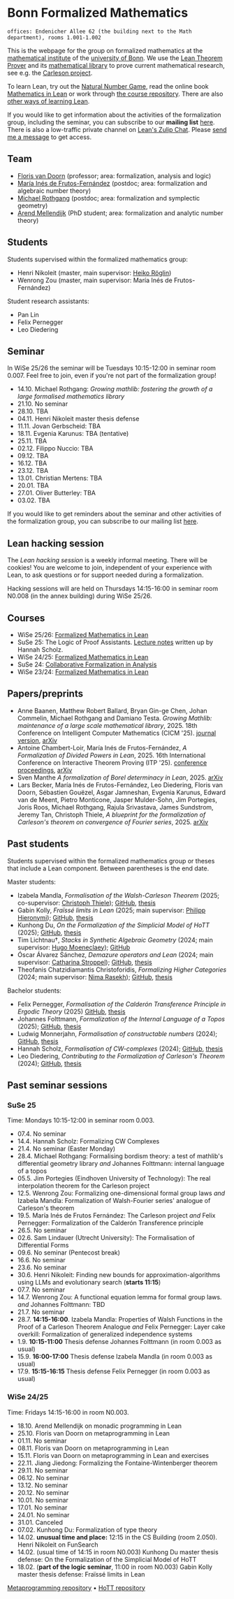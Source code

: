 <!-- title: "Bonn Formalized Mathematics group" -->
<!-- todo: add picture -->

# Bonn Formalized Mathematics

```
offices: Endenicher Allee 62 (the building next to the Math department), rooms 1.001-1.002
```

This is the webpage for the group on formalized mathematics at the [mathematical institute](https://www.math.uni-bonn.de/) of the [university of Bonn](https://www.uni-bonn.de). We use the [Lean Theorem Prover](https://lean-lang.org/) and its [mathematical library](https://leanprover-community.github.io/) to prove current mathematical research, see e.g. the [Carleson project](https://florisvandoorn.com/carleson/).

To learn Lean, try out the [Natural Number Game](https://adam.math.hhu.de/#/g/hhu-adam/NNG4), read the online book [Mathematics in Lean](https://leanprover-community.github.io/mathematics_in_lean/) or work through [the course repository](https://github.com/fpvandoorn/LeanCourse24/). There are also [other ways of learning Lean](https://leanprover-community.github.io/learn.html).

If you would like to get information about the activities of the formalization group, including the seminar, you can subscribe to our **mailing list** [here](https://listen.uni-bonn.de/wws/info/formal-math).
There is also a low-traffic private channel on [Lean's Zulip Chat](https://leanprover.zulipchat.com). Please [send me a message](https://leanprover.zulipchat.com/#narrow/dm/111080-Floris-van-Doorn) to get access.

## Team

* [Floris van Doorn](index.md) (professor; area: formalization, analysis and logic)
* [María Inés de Frutos-Fernández](https://mariainesdff.github.io/) (postdoc; area: formalization and algebraic number theory)
* [Michael Rothgang](https://www.math.uni-bonn.de/people/rothgang/) (postdoc; area: formalization and symplectic geometry)
* [Arend Mellendijk](https://github.com/FLDutchmann) (PhD student; area: formalization and analytic number theory)

<!-- Associated members: [Sven Manthe](https://www.math.uni-bonn.de/people/smanthe/). Maybe also mention Adrian, Peter Koepke, Lars Becker, other professors?
This should be done on a different IRU webpage. -->

## Students

Students supervised within the formalized mathematics group:

* Henri Nikoleit (master, main supervisor: [Heiko Röglin](http://roeglin.org/))
* Wenrong Zou (master, main supervisor: María Inés de Frutos-Fernández)

Student research assistants:
* Pan Lin
* Felix Pernegger
* Leo Diedering
<!-- * Hannah Scholz -->


## Seminar

In WiSe 25/26 the seminar will be Tuesdays 10:15-12:00 in seminar room 0.007. Feel free to join, even if you're not part of the formalization group!

* 14.10. Michael Rothgang: *Growing mathlib: fostering the growth of a large formalised mathematics library*
* 21.10. No seminar
* 28.10. TBA
* 04.11. Henri Nikoleit master thesis defense
* 11.11. Jovan Gerbscheid: TBA
* 18.11. Evgenia Karunus: TBA (tentative)
* 25.11. TBA
* 02.12. Filippo Nuccio: TBA
* 09.12. TBA
* 16.12. TBA
* 23.12. TBA
* 13.01. Christian Mertens: TBA
* 20.01. TBA
* 27.01. Oliver Butterley: TBA
* 03.02. TBA

If you would like to get reminders about the seminar and other activities of the formalization group, you can subscribe to our mailing list [here](https://listen.uni-bonn.de/wws/info/formal-math).

## Lean hacking session

The *Lean hacking session* is a weekly informal meeting. There will be cookies! You are welcome to join, independent of your experience with Lean, to ask questions or for support needed during a formalization.

Hacking sessions will are held on Thursdays 14:15-16:00 in seminar room N0.008 (in the annex building) during WiSe 25/26.

## Courses

* WiSe 25/26: [Formalized Mathematics in Lean](https://github.com/fpvandoorn/LeanCourse25/)
* SuSe 25: The Logic of Proof Assistants. [Lecture notes](https://github.com/scholzhannah/LogicOfProofAssistants/blob/main/script.pdf) written up by Hannah Scholz.
* WiSe 24/25: [Formalized Mathematics in Lean](https://github.com/fpvandoorn/LeanCourse24/)
* SuSe 24: [Collaborative Formalization in Analysis](https://github.com/fpvandoorn/BonnAnalysis/)
* WiSe 23/24: [Formalized Mathematics in Lean](https://github.com/fpvandoorn/LeanCourse23/)


## Papers/preprints

<!-- Maria's second divided powers paper -->
* Anne Baanen, Matthew Robert Ballard, Bryan Gin-ge Chen, Johan Commelin, Michael Rothgang and Damiano Testa. *Growing Mathlib: maintenance of a large scale mathematical library*, 2025. 18th Conference on Intelligent Computer Mathematics (CICM '25). [journal version](https://link.springer.com/chapter/10.1007/978-3-032-07021-0_4), [arXiv](https://arxiv.org/abs/2508.21593)
* Antoine Chambert-Loir, María Inés de Frutos-Fernández, *A Formalization of Divided Powers in Lean*, 2025. 16th International Conference on Interactive Theorem Proving (ITP '25). [conference proceedings](https://drops.dagstuhl.de/entities/document/10.4230/LIPIcs.ITP.2025.4), [arXiv](https://arxiv.org/abs/2507.05327)
* Sven Manthe *A formalization of Borel determinacy in Lean*, 2025. [arXiv](https://arxiv.org/abs/2502.03432)
* Lars Becker, María Inés de Frutos-Fernández, Leo Diedering, Floris van Doorn, Sébastien Gouëzel, Asgar Jamneshan, Evgenia Karunus, Edward van de Meent, Pietro Monticone, Jasper Mulder-Sohn, Jim Portegies, Joris Roos, Michael Rothgang, Rajula Srivastava, James Sundstrom, Jeremy Tan, Christoph Thiele, *A blueprint for the formalization of Carleson's theorem on convergence of Fourier series*, 2025. [arXiv](https://arxiv.org/abs/2405.06423)

## Past students

Students supervised within the formalized mathematics group or theses that include a Lean component. Between parentheses is the end date.

Master students:
* Izabela Mandla, *Formalisation of the Walsh-Carleson Theorem* (2025; co-supervisor: [Christoph Thiele](https://www.math.uni-bonn.de/people/thiele/index.html)); [GitHub](https://github.com/izamandla/carleson/tree/master/Carleson/Project), [thesis](theses/IzabelaMandla.pdf)
* Gabin Kolly, *Fraïssé limits in Lean* (2025; main supervisor: [Philipp Hieronymi](https://www.math.uni-bonn.de/people/phierony/)); [GitHub](https://github.com/GabinKolly), [thesis](theses/GabinKolly.pdf)
* Kunhong Du, *On the Formalization of the Simplicial Model of HoTT* (2025); [GitHub](https://github.com/KunhongDu/HoTT-Model), [thesis](theses/KunhongDu.pdf) <!-- PhD with Nicolai Kraus -->
* Tim Lichtnau†, *Stacks in Synthetic Algebraic Geometry* (2024; main supervisor: [Hugo Moeneclaey](https://www.hugomoeneclaey.com/)); [GitHub](https://github.com/timlichtnau/)
* Óscar Álvarez Sánchez, *Demazure operators and Lean* (2024; main supervisor: [Catharina Stroppel](https://www.math.uni-bonn.de/ag/stroppel/)); [GitHub](https://github.com/bolito2/DemazureOperatorsLean), [thesis](theses/OscarAlvarez.pdf)
* Theofanis Chatzidiamantis Christoforidis, *Formalizing Higher Categories* (2024; main supervisor: [Nima Rasekh](https://nimarasekh.github.io/)); [GitHub](https://github.com/thchatzidiamantis/sHoTT), [thesis](theses/TheofanisChristoforidis.pdf) <!-- PhD in London, Western Ontario -->

Bachelor students:
* Felix Pernegger, *Formalisation of the Calderón Transference Principle in Ergodic Theory* (2025) [GitHub](https://github.com/felixpernegger/ErgodicAverages), [thesis](theses/FelixPernegger.pdf)
* Johannes Folttmann, *Formalization of the Internal Language of a Topos* (2025); [GitHub](https://github.com/johannesfoltt/topos), [thesis](theses/JohannesFolttmann.pdf)
* Ludwig Monnerjahn, *Formalisation of constructable numbers* (2024); [GitHub](https://github.com/Louis-Le-Grand/Formalisation-of-constructable-numbers), [thesis](theses/LudwigMonnerjahn.pdf)
* Hannah Scholz, *Formalisation of CW-complexes* (2024); [GitHub](https://github.com/scholzhannah/CWComplexes/), [thesis](theses/HannahScholz.pdf)
* Leo Diedering, *Contributing to the Formalization of Carleson's Theorem* (2024); [GitHub](https://github.com/ldiedering), [thesis](theses/LeoDiedering.pdf)


## Past seminar sessions

### SuSe 25

Time: Mondays 10:15-12:00 in seminar room 0.003.

* 07.4. No seminar
* 14.4. Hannah Scholz: Formalizing CW Complexes
* 21.4. No seminar (Easter Monday)
* 28.4. Michael Rothgang: Formalising bordism theory: a test of mathlib's differential geometry library *and* Johannes Folttmann: internal language of a topos
* 05.5. Jim Portegies (Eindhoven University of Technology): The real interpolation theorem for the Carleson project
* 12.5. Wenrong Zou: Formalizing one-dimensional formal group laws *and* Izabela Mandla: Formalization of Walsh-Fourier series' analogue of Carleson's theorem
* 19.5. María Inés de Frutos Fernández: The Carleson project *and* Felix Pernegger: Formalization of the Calderón Transference principle
* 26.5. No seminar
* 02.6. Sam Lindauer (Utrecht University): The Formalisation of Differential Forms
* 09.6. No seminar (Pentecost break)
* 16.6. No seminar
* 23.6. No seminar
* 30.6. Henri Nikoleit: Finding new bounds for approximation-algorithms using LLMs and evolutionary search (**starts 11:15**)
* 07.7. No seminar
* 14.7. Wenrong Zou: A functional equation lemma for formal group laws. *and* Johannes Folttmann: TBD
* 21.7. No seminar
* 28.7. **14:15-16:00**. Izabela Mandla: Properties of Walsh Functions in the Proof of a Carleson Theorem Analogue *and* Felix Pernegger: Layer cake overkill: Formalization of generalized independence systems
* 1.9. **10:15-11:00** Thesis defense Johannes Folttmann (in room 0.003 as usual)<!-- second supervisor: Philipp -->
* 15.9. **16:00-17:00** Thesis defense Izabela Mandla (in room 0.003 as usual)<!-- second supervisor: Michel -->
* 17.9. **15:15-16:15** Thesis defense Felix Pernegger (in room 0.003 as usual)<!-- second supervisor: Asgar -->

### WiSe 24/25

Time: Fridays 14:15-16:00 in room N0.003.

* 18.10. Arend Mellendijk on monadic programming in Lean
* 25.10. Floris van Doorn on metaprogramming in Lean
* 01.11. No seminar
* 08.11. Floris van Doorn on metaprogramming in Lean
* 15.11. Floris van Doorn on metaprogramming in Lean and exercises
* 22.11. Jiang Jiedong: Formalizing the Fontaine-Wintenberger theorem
* 29.11. No seminar
* 06.12. No seminar
* 13.12. No seminar
* 20.12. No seminar
* 10.01. No seminar
* 17.01. No seminar
* 24.01. No seminar
* 31.01. Canceled
* 07.02. Kunhong Du: Formalization of type theory
* 14.02. **unusual time and place:** 12:15 in the CS Building (room 2.050). Henri Nikoleit on FunSearch
* 14.02. (usual time of 14:15 in room N0.003) Kunhong Du master thesis defense: On the Formalization of the Simplicial Model of HoTT
* 18.02. (**part of the logic seminar**, 11:00 in room N0.003) Gabin Kolly master thesis defense: Fraïssé limits in Lean

[Metaprogramming repository](https://github.com/fpvandoorn/BonnLeanSeminar) • [HoTT repository](https://github.com/thchatzidiamantis/BonnHoTTSeminar)
